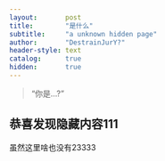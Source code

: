 ```yaml
---
layout:       post
title:        "是什么"
subtitle:     "a unknown hidden page"
author:       "DestrainJurY?"
header-style: text
catalog:      true
hidden:       true
---
```


> “你是...?”

## 恭喜发现隐藏内容111

虽然这里啥也没有23333

